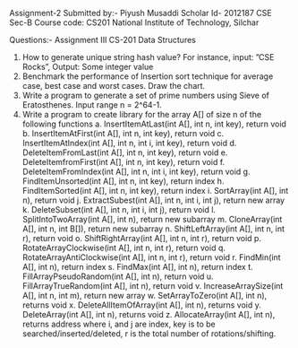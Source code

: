 Assignment-2 Submitted by:- Piyush Musaddi Scholar Id- 2012187 CSE Sec-B Course code: CS201 National Institute of Technology, Silchar

Questions:- Assignment III CS-201 Data Structures


1. How to generate unique string hash value? For instance, input: ”CSE Rocks”, Output: Some
integer value
2. Benchmark the performance of Insertion sort technique for average case, best case and
worst cases. Draw the chart.
3. Write a program to generate a set of prime numbers using Sieve of Eratosthenes. Input
range n = 2^64-1.
4. Write a program to create library for the array A[] of size n of the following functions
a. InsertItemAtLast(int A[], int n, int key), return void
b. InsertItemAtFirst(int A[], int n, int key), return void
c. InsertItemAtIndex(int A[], int n, int i, int key), return void
d. DeleteItemFromLast(int A[], int n, int key), return void
e. DeleteItemfromFirst(int A[], int n, int key), return void
f. DeleteItemFromIndex(int A[], int n, int i, int key), return void
g. FindItemUnsorted(int A[], int n, int key), return index
h. FindItemSorted(int A[], int n, int key), return index
i. SortArray(int A[], int n), return void
j. ExtractSubest(int A[], int n, int i, int j), return new array
k. DeleteSubset(int A[], int n, int i, int j), return void
l. SplitIntoTwoArray(int A[], int n), return new subarray
m. CloneArray(int A[], int n, int B[]), return new subarray
n. ShiftLeftArray(int A[], int n, int r), return void
o. ShiftRightArray(int A[], int n, int r), return void
p. RotateArrayClockwise(int A[], int n, int r), return void
q. RotateArrayAntiClockwise(int A[], int n, int r), return void
r. FindMin(int A[], int n), return index
s. FindMax(int A[], int n), return index
t. FillArrayPseudoRandom(int A[], int n), return void
u. FillArrayTrueRandom(int A[], int n), return void
v. IncreaseArraySize(int A[], int n, int m), return new array
w. SetArrayToZero(int A[], int n), returns void
x. DeleteAllItemOfArray(int A[], int n), returns void
y. DeleteArray(int A[], int n), returns void
z. AllocateArray(int A[], int n), returns address
where i, and j are index, key is to be searched/inserted/deleted, r is the total number of
rotations/shifting.
